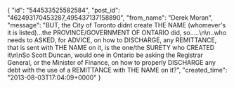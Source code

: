  {
   "id": "544533525582584",
   "post_id": "462493170453287_495437137158890",
   "from_name": "Derek Moran",
   "message": "BUT, the City of Toronto didnt create THE NAME (whomever's it is listed)...the PROVINCE/GOVERNMENT OF ONTARIO did, so.....\n\n..who needs to ASKED, for ADVICE, on how to DISCHARGE, any REMITTANCE, that is sent with THE NAME on it, is the one/the SURETY who CREATED it\n\nSo Scott Duncan, would one in Ontario be asking the Registrar General, or the Minister of Finance, on how to properly DISCHARGE any debt with the use of a REMITTANCE with THE NAME on it?",
   "created_time": "2013-08-03T17:04:09+0000"
 }
